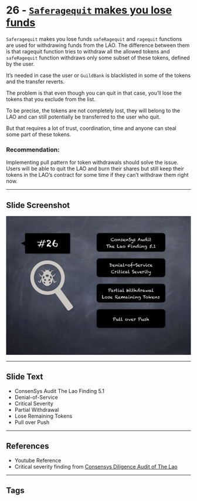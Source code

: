 
# 26 - [`Saferagequit` makes you lose funds](./`Saferagequit`%20makes%20you%20lose%20funds.md)

`Saferagequit` makes you lose funds `safeRagequit` and `ragequit` functions are used for withdrawing funds from the LAO. The difference between them is that ragequit function tries to withdraw all the allowed tokens and `safeRagequit` function withdraws only some subset of these tokens, defined by the user. 

It’s needed in case the user or `GuildBank` is blacklisted in some of the tokens and the transfer reverts. 

The problem is that even though you can quit in that case, you’ll lose the tokens that you exclude from the list. 

To be precise, the tokens are not completely lost, they will belong to the LAO and can still potentially be transferred to the user who quit. 

But that requires a lot of trust, coordination, time and anyone can steal some part of these tokens.

### Recommendation:
Implementing pull pattern for token withdrawals should solve the issue. Users will be able to quit the LAO and burn their shares but still keep their tokens in the LAO’s contract for some time if they can’t withdraw them right now.
___
## Slide Screenshot
![026.png](../../images/7.%20Audit%20Findings%20101/026.png)
___
## Slide Text
- ConsenSys Audit The Lao Finding 5.1
- Denial-of-Service
- Critical Severity
- Partial Withdrawal
- Lose Remaining Tokens
- Pull over Push
___
## References
- Youtube Reference
- Critical severity finding from [Consensys Diligence Audit of The Lao](https://consensys.net/diligence/audits/2020/01/the-lao)
___
## Tags
